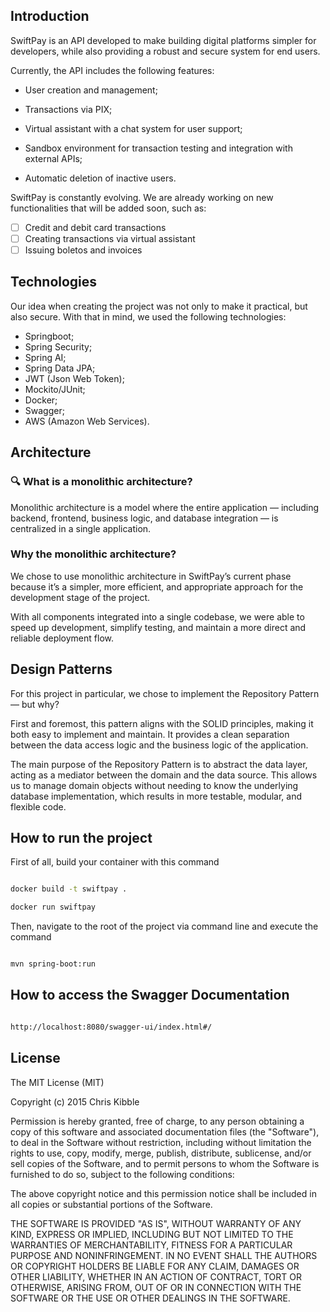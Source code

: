 ## Introduction

SwiftPay is an API developed to make building digital platforms simpler for developers, while also providing a robust and secure system for end users.

Currently, the API includes the following features:

- User creation and management;

- Transactions via PIX;

- Virtual assistant with a chat system for user support;

- Sandbox environment for transaction testing and integration with external APIs;

- Automatic deletion of inactive users.

SwiftPay is constantly evolving. We are already working on new functionalities that will be added soon, such as:

- [ ] Credit and debit card transactions
- [ ] Creating transactions via virtual assistant
- [ ] Issuing boletos and invoices

## Technologies

Our idea when creating the project was not only to make it practical, but also secure. With that in mind, we used the following technologies:

- Springboot;
- Spring Security;
- Spring AI;
- Spring Data JPA;
- JWT (Json Web Token);
- Mockito/JUnit;
- Docker;
- Swagger;
- AWS (Amazon Web Services).

## Architecture

### 🔍 What is a monolithic architecture?

Monolithic architecture is a model where the entire application — including backend, frontend, business logic, and database integration — is centralized in a single application.

### Why the monolithic architecture?

We chose to use monolithic architecture in SwiftPay’s current phase because it’s a simpler, more efficient, and appropriate approach for the development stage of the project.

With all components integrated into a single codebase, we were able to speed up development, simplify testing, and maintain a more direct and reliable deployment flow.

## Design Patterns

For this project in particular, we chose to implement the Repository Pattern — but why?

First and foremost, this pattern aligns with the SOLID principles, making it both easy to implement and maintain. It provides a clean separation between the data access logic and the business logic of the application.

The main purpose of the Repository Pattern is to abstract the data layer, acting as a mediator between the domain and the data source. This allows us to manage domain objects without needing to know the underlying database implementation, which results in more testable, modular, and flexible code.

## How to run the project

First of all, build your container with this command

```bash

docker build -t swiftpay .

docker run swiftpay

```

Then, navigate to the root of the project via command line and execute the command

```bash

mvn spring-boot:run

```

## How to access the Swagger Documentation

```bash

http://localhost:8080/swagger-ui/index.html#/

```

## License

The MIT License (MIT)

Copyright (c) 2015 Chris Kibble

Permission is hereby granted, free of charge, to any person obtaining a copy of this software and associated documentation files (the "Software"), to deal in the Software without restriction, including without limitation the rights to use, copy, modify, merge, publish, distribute, sublicense, and/or sell copies of the Software, and to permit persons to whom the Software is furnished to do so, subject to the following conditions:

The above copyright notice and this permission notice shall be included in all copies or substantial portions of the Software.

THE SOFTWARE IS PROVIDED "AS IS", WITHOUT WARRANTY OF ANY KIND, EXPRESS OR IMPLIED, INCLUDING BUT NOT LIMITED TO THE WARRANTIES OF MERCHANTABILITY, FITNESS FOR A PARTICULAR PURPOSE AND NONINFRINGEMENT. IN NO EVENT SHALL THE AUTHORS OR COPYRIGHT HOLDERS BE LIABLE FOR ANY CLAIM, DAMAGES OR OTHER LIABILITY, WHETHER IN AN ACTION OF CONTRACT, TORT OR OTHERWISE, ARISING FROM, OUT OF OR IN CONNECTION WITH THE SOFTWARE OR THE USE OR OTHER DEALINGS IN THE SOFTWARE.

